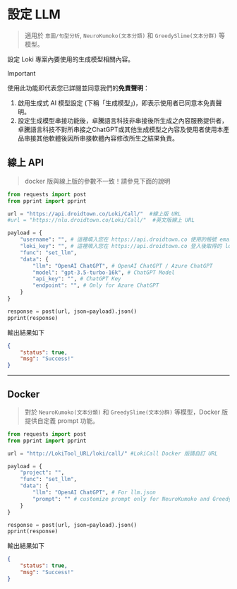 # 設定 LLM
> 適用於 `意圖/句型分析`, `NeuroKumoko(文本分類)` 和 `GreedySlime(文本分群)` 等模型。

設定 Loki 專案內要使用的生成模型相關內容。

> [!IMPORTANT]
> 
> 使用此功能即代表您已詳閱並同意我們的**免責聲明**：
> 1. 啟用生成式 AI 模型設定 (下稱「生成模型」)，即表示使用者已同意本免責聲明。
> 2. 設定生成模型串接功能後，卓騰語言科技非串接後所生成之內容服務提供者，卓騰語言科技不對所串接之ChatGPT或其他生成模型之內容及使用者使用本產品串接其他軟體後因所串接軟體內容修改所生之結果負責。

## 線上 API

> docker 版與線上版的參數不一致！請參見下面的說明

```python
from requests import post
from pprint import pprint

url = "https://api.droidtown.co/Loki/Call/"  #線上版 URL
#url = "https://nlu.droidtown.co/Loki/Call/"  #英文版線上 URL

payload = {
    "username": "", # 這裡填入您在 https://api.droidtown.co 使用的帳號 email。
    "loki_key": "", # 這裡填入您在 https://api.droidtown.co 登入後取得的 loki_key。
    "func": "set_llm",
    "data": {
        "llm": "OpenAI ChatGPT", # OpenAI ChatGPT / Azure ChatGPT
        "model": "gpt-3.5-turbo-16k", # ChatGPT Model
        "api_key": "", # ChatGPT Key
        "endpoint": "", # Only for Azure ChatGPT
    }
}

response = post(url, json=payload).json()
pprint(response)
```

輸出結果如下

```json
{
    "status": true,
    "msg": "Success!"
}
```

---

## Docker

> 對於 `NeuroKumoko(文本分類)` 和 `GreedySlime(文本分群)` 等模型，Docker 版提供自定義 prompt 功能。

```python
from requests import post
from pprint import pprint

url = "http://LokiTool_URL/loki/call/" #LokiCall Docker 版請自訂 URL

payload = {
    "project": "",
    "func": "set_llm",
    "data": {
        "llm": "OpenAI ChatGPT", # For llm.json
        "prompt": "" # customize prompt only for NeuroKumoko and GreedySlime
    }
}

response = post(url, json=payload).json()
pprint(response)
```

輸出結果如下

```json
{
    "status": true,
    "msg": "Success!"
}
```